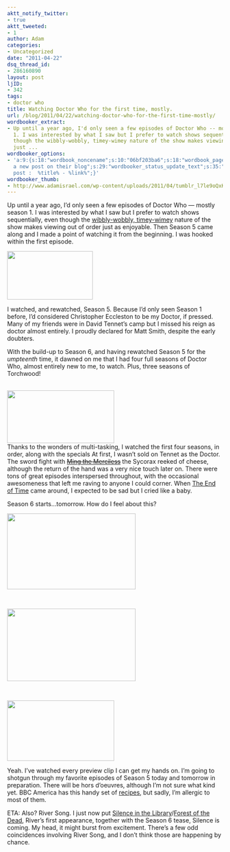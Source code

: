 ```yaml
---
aktt_notify_twitter:
- true
aktt_tweeted:
- 1
author: Adam
categories:
- Uncategorized
date: "2011-04-22"
dsq_thread_id:
- 286160890
layout: post
ljID:
- 342
tags:
- doctor who
title: Watching Doctor Who for the first time, mostly.
url: /blog/2011/04/22/watching-doctor-who-for-the-first-time-mostly/
wordbooker_extract:
- Up until a year ago, I'd only seen a few episodes of Doctor Who -- mostly season
  1. I was interested by what I saw but I prefer to watch shows sequentially, even
  though the wibbly-wobbly, timey-wimey nature of the show makes viewing out of order
  just ...
wordbooker_options:
- 'a:9:{s:18:"wordbook_noncename";s:10:"06bf203ba6";s:18:"wordbook_page_post";s:4:"-100";s:18:"wordbook_orandpage";s:1:"2";s:23:"wordbook_default_author";s:1:"1";s:23:"wordbook_extract_length";s:3:"256";s:19:"wordbook_actionlink";s:3:"300";s:26:"wordbooker_publish_default";s:2:"on";s:18:"wordbook_attribute";s:30:"Wrote
  a new post on their blog";s:29:"wordbooker_status_update_text";s:35:": New blog
  post :  %title% - %link%";}'
wordbooker_thumb:
- http://www.adamisrael.com/wp-content/uploads/2011/04/tumblr_l7le9oQxKs1qajupo.gif
---
```

[](1) Up until a year ago, I&#8217;d only seen a few episodes of Doctor Who &#8212; mostly season 1. I was interested by what I saw but I prefer to watch shows sequentially, even though the [wibbly-wobbly, timey-wimey](2) nature of the show makes viewing out of order just as enjoyable. Then Season 5 came along and I made a point of watching it from the beginning. I was hooked within the first episode.

[<img class="aligncenter size-full wp-image-435" title="tumblr_l7le9oQxKs1qajupo" src="http://www.adamisrael.com/wp-content/uploads/2011/04/tumblr_l7le9oQxKs1qajupo.gif" alt="" width="200" height="113" />](3)

I watched, and rewatched, Season 5. Because I&#8217;d only seen Season 1 before, I&#8217;d considered Christopher Eccleston to be my Doctor, if pressed. Many of my friends were in David Tennet&#8217;s camp but I missed his reign as doctor almost entirely. I proudly declared for Matt Smith, despite the early doubters.

With the build-up to Season 6, and having rewatched Season 5 for the _umpteenth_ time, it dawned on me that I had four full seasons of Doctor Who, almost entirely new to me, to watch. Plus, three seasons of Torchwood!

<p style="text-align: left;">
  <a href="http://www.adamisrael.com/wp-content/uploads/2011/04/tumblr_lk1wxd9B6m1qg6wsp.gif"><br /> </a><a href="http://www.adamisrael.com/wp-content/uploads/2011/04/tumblr_lk1wxd9B6m1qg6wsp1.gif"></a><a href="http://www.adamisrael.com/wp-content/uploads/2011/04/tumblr_l7mgln2e1K1qceq2y.gif"><img class="aligncenter size-full wp-image-438" title="tumblr_l7mgln2e1K1qceq2y" src="http://www.adamisrael.com/wp-content/uploads/2011/04/tumblr_l7mgln2e1K1qceq2y.gif" alt="" width="250" height="123" /></a><br /> Thanks to the wonders of multi-tasking, I watched the first four seasons, in order, along with the specials At first, I wasn&#8217;t sold on Tennet as the Doctor. The sword fight with <del><a href="http://en.wikipedia.org/wiki/Ming_the_Merciless">Ming the Merciless</a></del> the Sycorax reeked of cheese, although the return of the hand was a very nice touch later on. There were tons of great episodes interspersed throughout, with the occasional awesomeness that left me raving to anyone I could corner. When <a href="http://en.wikipedia.org/wiki/The_End_of_Time">The End of Time</a> came around, I expected to be sad but I cried like a baby.
</p>

Season 6 starts&#8230;tomorrow. How do I feel about this?

[<img class="aligncenter" title="tumblr_lk2ff7mj1I1qhn3v1" src="http://www.adamisrael.com/wp-content/uploads/2011/04/tumblr_lk2ff7mj1I1qhn3v1.gif" alt="" width="300" height="177" />](1)

&nbsp;

[<img class="size-full wp-image-440 aligncenter" title="tumblr_l7mgoeVpA31qceq2y" src="http://www.adamisrael.com/wp-content/uploads/2011/04/tumblr_l7mgoeVpA31qceq2y.gif" alt="" width="300" height="169" />](4)

&nbsp;

[<img class="aligncenter size-full wp-image-442" title="tumblr_lk2ggp1rIL1qbv5up" src="http://www.adamisrael.com/wp-content/uploads/2011/04/tumblr_lk2ggp1rIL1qbv5up.gif" alt="" width="250" height="141" />](5)

Yeah. I&#8217;ve watched every preview clip I can get my hands on. I&#8217;m going to shotgun through my favorite episodes of Season 5 today and tomorrow in preparation. There will be hors d&#8217;oeuvres, although I&#8217;m not sure what kind yet. BBC America has this handy set of [recipes](6), but sadly, I&#8217;m allergic to most of them.

ETA: Also? River Song. I just now put [Silence in the Library](7)/[Forest of the Dead](8), River&#8217;s first appearance, together with the Season 6 tease, Silence is coming. My head, it might burst from excitement. There&#8217;s a few odd coincidences involving River Song, and I don&#8217;t think those are happening by chance.

 [1]: http://www.adamisrael.com/wp-content/uploads/2011/04/tumblr_lk2ff7mj1I1qhn3v1.gif
 [2]: http://tvtropes.org/pmwiki/pmwiki.php/Main/TimeyWimeyBall
 [3]: http://www.adamisrael.com/wp-content/uploads/2011/04/tumblr_l7le9oQxKs1qajupo.gif
 [4]: http://www.adamisrael.com/wp-content/uploads/2011/04/tumblr_l7mgoeVpA31qceq2y.gif
 [5]: http://www.adamisrael.com/wp-content/uploads/2011/04/tumblr_lk2ggp1rIL1qbv5up.gif
 [6]: http://doctorwho.bbcamerica.com/extras-recipes
 [7]: http://en.wikipedia.org/wiki/Silence_in_the_Library
 [8]: http://en.wikipedia.org/wiki/Forest_of_the_Dead
